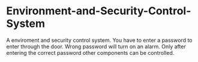 # Environment-and-Security-Control-System

A enviroment and security control system. You have to enter a password to enter through the door. Wrong password will turn on an alarm. Only after entering the correct password other components can be controlled.
